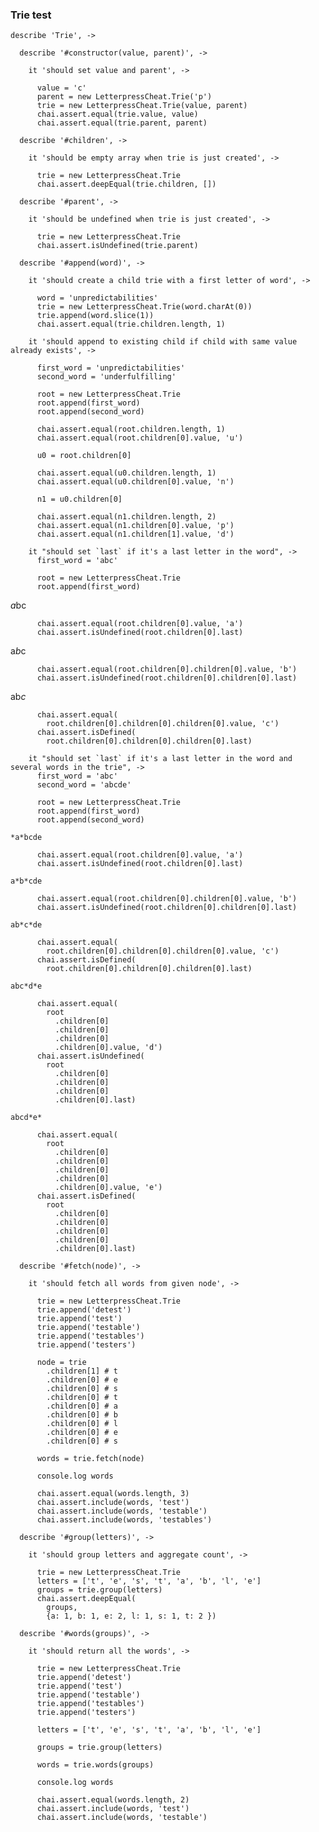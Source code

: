 ### Trie test

    describe 'Trie', ->

      describe '#constructor(value, parent)', ->

        it 'should set value and parent', ->

          value = 'c'
          parent = new LetterpressCheat.Trie('p')
          trie = new LetterpressCheat.Trie(value, parent)
          chai.assert.equal(trie.value, value)
          chai.assert.equal(trie.parent, parent)

      describe '#children', ->

        it 'should be empty array when trie is just created', ->

          trie = new LetterpressCheat.Trie
          chai.assert.deepEqual(trie.children, [])

      describe '#parent', ->

        it 'should be undefined when trie is just created', ->

          trie = new LetterpressCheat.Trie
          chai.assert.isUndefined(trie.parent)

      describe '#append(word)', ->

        it 'should create a child trie with a first letter of word', ->

          word = 'unpredictabilities'
          trie = new LetterpressCheat.Trie(word.charAt(0))
          trie.append(word.slice(1))
          chai.assert.equal(trie.children.length, 1)

        it 'should append to existing child if child with same value already exists', ->

          first_word = 'unpredictabilities'
          second_word = 'underfulfilling'

          root = new LetterpressCheat.Trie
          root.append(first_word)
          root.append(second_word)

          chai.assert.equal(root.children.length, 1)
          chai.assert.equal(root.children[0].value, 'u')

          u0 = root.children[0]

          chai.assert.equal(u0.children.length, 1)
          chai.assert.equal(u0.children[0].value, 'n')

          n1 = u0.children[0]

          chai.assert.equal(n1.children.length, 2)
          chai.assert.equal(n1.children[0].value, 'p')
          chai.assert.equal(n1.children[1].value, 'd')

        it "should set `last` if it's a last letter in the word", ->
          first_word = 'abc'

          root = new LetterpressCheat.Trie
          root.append(first_word)

*a*bc

          chai.assert.equal(root.children[0].value, 'a')
          chai.assert.isUndefined(root.children[0].last)

a*b*c

          chai.assert.equal(root.children[0].children[0].value, 'b')
          chai.assert.isUndefined(root.children[0].children[0].last)

ab*c*

          chai.assert.equal(
            root.children[0].children[0].children[0].value, 'c')
          chai.assert.isDefined(
            root.children[0].children[0].children[0].last)

        it "should set `last` if it's a last letter in the word and several words in the trie", ->
          first_word = 'abc'
          second_word = 'abcde'

          root = new LetterpressCheat.Trie
          root.append(first_word)
          root.append(second_word)

`*a*bcde`

          chai.assert.equal(root.children[0].value, 'a')
          chai.assert.isUndefined(root.children[0].last)

`a*b*cde`

          chai.assert.equal(root.children[0].children[0].value, 'b')
          chai.assert.isUndefined(root.children[0].children[0].last)

`ab*c*de`

          chai.assert.equal(
            root.children[0].children[0].children[0].value, 'c')
          chai.assert.isDefined(
            root.children[0].children[0].children[0].last)

`abc*d*e`

          chai.assert.equal(
            root
              .children[0]
              .children[0]
              .children[0]
              .children[0].value, 'd')
          chai.assert.isUndefined(
            root
              .children[0]
              .children[0]
              .children[0]
              .children[0].last)

`abcd*e*`

          chai.assert.equal(
            root
              .children[0]
              .children[0]
              .children[0]
              .children[0]
              .children[0].value, 'e')
          chai.assert.isDefined(
            root
              .children[0]
              .children[0]
              .children[0]
              .children[0]
              .children[0].last)

      describe '#fetch(node)', ->

        it 'should fetch all words from given node', ->

          trie = new LetterpressCheat.Trie
          trie.append('detest')
          trie.append('test')
          trie.append('testable')
          trie.append('testables')
          trie.append('testers')

          node = trie
            .children[1] # t
            .children[0] # e
            .children[0] # s
            .children[0] # t
            .children[0] # a
            .children[0] # b
            .children[0] # l
            .children[0] # e
            .children[0] # s

          words = trie.fetch(node)

          console.log words

          chai.assert.equal(words.length, 3)
          chai.assert.include(words, 'test')
          chai.assert.include(words, 'testable')
          chai.assert.include(words, 'testables')

      describe '#group(letters)', ->

        it 'should group letters and aggregate count', ->

          trie = new LetterpressCheat.Trie
          letters = ['t', 'e', 's', 't', 'a', 'b', 'l', 'e']
          groups = trie.group(letters)
          chai.assert.deepEqual(
            groups,
            {a: 1, b: 1, e: 2, l: 1, s: 1, t: 2 })

      describe '#words(groups)', ->

        it 'should return all the words', ->

          trie = new LetterpressCheat.Trie
          trie.append('detest')
          trie.append('test')
          trie.append('testable')
          trie.append('testables')
          trie.append('testers')

          letters = ['t', 'e', 's', 't', 'a', 'b', 'l', 'e']

          groups = trie.group(letters)

          words = trie.words(groups)

          console.log words

          chai.assert.equal(words.length, 2)
          chai.assert.include(words, 'test')
          chai.assert.include(words, 'testable')
